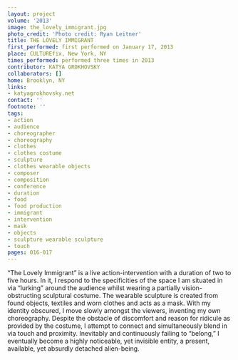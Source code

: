 ```yaml
---
layout: project
volume: '2013'
image: the_lovely_immigrant.jpg
photo_credit: 'Photo credit: Ryan Leitner'
title: THE LOVELY IMMIGRANT
first_performed: first performed on January 17, 2013
place: CULTUREfix, New York, NY
times_performed: performed three times in 2013
contributor: KATYA GROKHOVSKY
collaborators: []
home: Brooklyn, NY
links:
- katyagrokhovsky.net
contact: ''
footnote: ''
tags:
- action
- audience
- choreographer
- choreography
- clothes
- clothes costume
- sculpture
- clothes wearable objects
- composer
- composition
- conference
- duration
- food
- food production
- immigrant
- intervention
- mask
- objects
- sculpture wearable sculpture
- touch
pages: 016-017
---
```


“The Lovely Immigrant” is a live action-intervention with a duration of two to five hours. In it, I respond to the specificities of the space I am situated in via “lurking” around the audience whilst wearing a partially vision-obstructing sculptural costume. The wearable sculpture is created from found objects, textiles and worn clothes and acts as a mask. With my identity obscured, I move slowly amongst the viewers, inventing my own choreography. Despite the obstacle of discomfort and reason for ridicule as provided by the costume, I attempt to connect and simultaneously blend in via touch and proximity. Inevitably and continuously failing to “belong,” I eventually become a highly noticeable, yet invisible entity, a present, available, yet absurdly detached alien-being.
